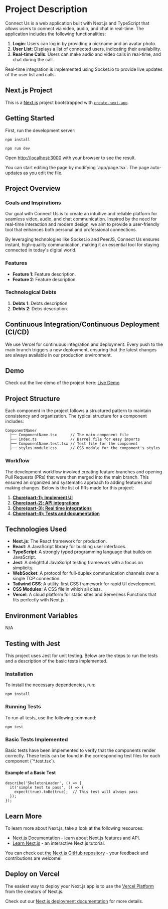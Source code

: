 # Project Description

Connect Us is a web application built with Next.js and TypeScript that allows users to connect via video, audio, and chat in real-time. The application includes the following functionalities:

1. **Login**: Users can log in by providing a nickname and an avatar photo.
2. **User List**: Displays a list of connected users, indicating their availability.
3. **Real-time Calls**: Users can make audio and video calls in real-time, and chat during the call.

Real-time integration is implemented using Socket.io to provide live updates of the user list and calls.

## Next.js Project

This is a [Next.js](https://nextjs.org/) project bootstrapped with [`create-next-app`](https://github.com/vercel/next.js/tree/canary/packages/create-next-app).

## Getting Started

First, run the development server:
	

    npm install

    npm run dev


Open [http://localhost:3000](http://localhost:3000) with your browser to see the result.

You can start editing the page by modifying \`app/page.tsx\`. The page auto-updates as you edit the file.

## Project Overview

### Goals and Inspirations

Our goal with Connect Us is to create an intuitive and reliable platform for seamless video, audio, and chat communication. Inspired by the need for real-time interaction and modern design, we aim to provide a user-friendly tool that enhances both personal and professional connections.

By leveraging technologies like Socket.io and PeerJS, Connect Us ensures instant, high-quality communication, making it an essential tool for staying connected in today's digital world.

### Features

- **Feature 1**: Feature description.
- **Feature 2**: Feature description.

### Technological Debts

1. **Debts 1**: Debts description
2. **Debts 2**: Debs description.

## Continuous Integration/Continuous Deployment (CI/CD)

We use Vercel for continuous integration and deployment. Every push to the main branch triggers a new deployment, ensuring that the latest changes are always available in our production environment.

## Demo

Check out the live demo of the project here: [Live Demo](https://connect-us.vercel.app)

## Project Structure

Each component in the project follows a structured pattern to maintain consistency and organization. The typical structure for a component includes:

    ComponentName/
      ├── ComponentName.tsx      // The main component file
      ├── index.ts               // Barrel file for easy imports
      ├── ComponentName.test.tsx // Test file for the component
      ├── styles.module.css      // CSS module for the component's styles


### Workflow

The development workflow involved creating feature branches and opening Pull Requests (PRs) that were then merged into the main branch. This ensured an organized and systematic approach to adding features and making changes. Below is the list of PRs made for this project:

1.  **[Chore(part-1): Implement UI](https://github.com/wilfredonoyola/connect-us/pull/1)**
2.  **[Chore(part-2): API integrations](https://github.com/wilfredonoyola/connect-us/pull/2)**
3.  **[Chore(part-3): Real time integrations](https://github.com/wilfredonoyola/connect-us/pull/3)**
4.  **[Chore(part-4): Tests and documentation](https://github.com/wilfredonoyola/connect-us/pull/4)**

## Technologies Used

- **Next.js**: The React framework for production.
- **React**: A JavaScript library for building user interfaces.
- **TypeScript**: A strongly typed programming language that builds on JavaScript.
- **Jest**: A delightful JavaScript testing framework with a focus on simplicity.
- **WebSocket**: A protocol for full-duplex communication channels over a single TCP connection.
- **Tailwind CSS**: A utility-first CSS framework for rapid UI development.
- **CSS Modules**: A CSS file in which all class.
- **Vercel**: A cloud platform for static sites and Serverless Functions that fits perfectly with Next.js.

## Environment Variables
N/A

## Testing with Jest

This project uses Jest for unit testing. Below are the steps to run the tests and a description of the basic tests implemented.

### Installation

To install the necessary dependencies, run:


    npm install


### Running Tests

To run all tests, use the following command:

    npm test

### Basic Tests Implemented

Basic tests have been implemented to verify that the components render correctly. These tests can be found in the corresponding test files for each component (\`*.test.tsx\`).

#### Example of a Basic Test

    describe('SkeletonLoader', () => {
      it('simple test to pass', () => {
        expect(true).toBe(true);  // This test will always pass
      });
    });

## Learn More

To learn more about Next.js, take a look at the following resources:

- [Next.js Documentation](https://nextjs.org/docs) - learn about Next.js features and API.
- [Learn Next.js](https://nextjs.org/learn) - an interactive Next.js tutorial.

You can check out [the Next.js GitHub repository](https://github.com/vercel/next.js/) - your feedback and contributions are welcome!

## Deploy on Vercel

The easiest way to deploy your Next.js app is to use the [Vercel Platform](https://vercel.com/new?utm_medium=default-template&filter=next.js&utm_source=create-next-app&utm_campaign=create-next-app-readme) from the creators of Next.js.

Check out our [Next.js deployment documentation](https://nextjs.org/docs/deployment) for more details.
